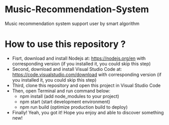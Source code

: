 # Music-Recommendation-System
Music recommendation system support user by smart algorithm

# How to use this repository ?
- Fisrt, download and install Nodejs at: https://nodejs.org/en with corresponding version (if you installed it, you could skip this step)
- Second, download and install Visual Studio Code at: https://code.visualstudio.com/download with corresponding version (if you installed it, you could skip this step)
- Third, clone this repository and open this project in Visual Studio Code
- Then, open Terminal and run command below:
  + npm install (add node_modules to your project)
  + npm start (start development environment)
  + npm run build (optimize production build to deploy)
- Finally! Yeah, you got it! Hope you enjoy and able to discover something new!
